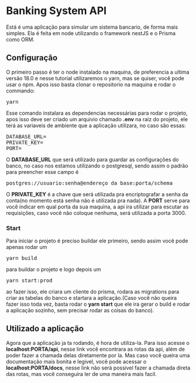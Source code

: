 <h1>Banking System API</h1>
Está é uma aplicação para simular um sistema bancario, de forma mais simples. Ela é feita em node utilizando o framework nestJS e o Prisma como ORM.

<h2>Configuração</h2>
O primeiro passo é ter o node instalado na maquina, de preferencia a ultima versão 18.0 e nesse tutorial utilizaremos o yarn, mas se quiser, você pode usar o npm.
Apos isso basta clonar o repositorio na maquina e rodar o commando:
<pre>yarn</pre>
Esse comando instalara as dependencias necessárias para rodar o projeto, apos isso deve ser criado um arquivio chamado <b>.env</b> na raiz do projeto, ele terá as variaveis de ambiente que a aplicação utilizara, no caso são essas:
<pre>
DATABASE_URL=
PRIVATE_KEY=
PORT=
</pre>
O <b>DATABASE_URL</b> que será utilizado para guardar as configurações do banco, no caso nos estamos utilizando o postgresql, sendo assim o padrão para preencher esse campo é <pre>postgres://usuario:senha@endereço da base:porta/schema</pre>
O <b>PRIVATE_KEY</b> é a chave que será utilizada pra encriptografar a senha da conta(no momento está senha não é utilizada pra nada).
A <b>PORT</b> serve para você indicar em qual porta da sua maquina, a api ira utilizar para escutar as requisições, caso você não coloque nenhuma, será utilizada a porta 3000.
<h3>Start</h3>
Para iniciar o projeto é preciso buildar ele primeiro, sendo assim você pode apenas rodar um <pre>yarn build</pre> para buildar o projeto e logo depois um <pre>yarn start:prod</pre> ao fazer isso, ele criara um cliente do prisma, rodara as migrations para criar as tabelas do banco e startara a aplicação.(Caso você não queira fazer isso toda vez, basta rodar o <b> yarn start</b> que ele ira gerar o build e rodar a aplicação sozinho, sem precisar rodar as coisas do banco).

<h2>Utilizado a aplicação</h2>
Agora que a aplicação ja ta rodando, é hora de utiliza-la. Para isso acesse o <b>localhost:PORTA/api</b>, nesse link você encontrara as rotas da api, além de poder fazer a chamada delas diretamente por la. Mas caso você queira uma documentação mais bonita e legivel, você pode acessar o <b>localhost:PORTA/docs</b>, nesse link não será possivel fazer a chamada direta das rotas, mas você conseguira ler de uma maneira mais facil.
